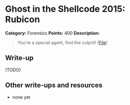 # Ghost in the Shellcode 2015: Rubicon

**Category:** Forensics
**Points:** 400
**Description:**

> You're a special agent, find the culprit! ([File](rubicon-fb6dec9f517e171a15c4b3a63cc7c9ce1cc1141fdf0e23b5b377ebd305f7c8d6))

## Write-up

(TODO)

## Other write-ups and resources

* none yet
